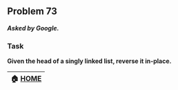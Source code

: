 ## Problem 73
***Asked by Google.***
### Task
**Given the head of a singly linked list, reverse it in-place.**

|**:house: [HOME](https://github.com/theInvincible/Daily-Coding-Problem/)**|
|--------------------------------------------------------------------------|
